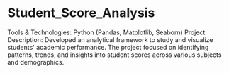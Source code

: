 # Student_Score_Analysis
Tools & Technologies: Python (Pandas, Matplotlib, Seaborn)
Project Description: Developed an analytical framework to study and visualize students' academic performance. The project focused on identifying patterns, trends, and insights into student scores across various subjects and demographics.
